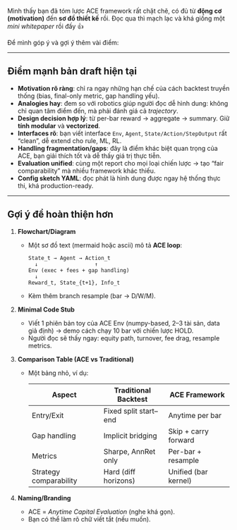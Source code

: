 Mình thấy bạn đã tóm lược ACE framework rất chặt chẽ, có đủ từ **động cơ (motivation)** đến **sơ đồ thiết kế** rồi.
Đọc qua thì mạch lạc và khá giống một *mini whitepaper* rồi đấy 👍

Để mình góp ý và gợi ý thêm vài điểm:

---

## Điểm mạnh bản draft hiện tại

* **Motivation rõ ràng**: chỉ ra ngay những hạn chế của cách backtest truyền thống (bias, final-only metric, gap handling yếu).
* **Analogies hay**: đem so với robotics giúp người đọc dễ hình dung: không chỉ quan tâm điểm đến, mà phải đánh giá cả *trajectory*.
* **Design decision hợp lý**: từ per-bar reward → aggregate → summary. Giữ **tính modular** và **vectorized**.
* **Interfaces rõ**: bạn viết interface `Env`, `Agent`, `State/Action/StepOutput` rất “clean”, dễ extend cho rule, ML, RL.
* **Handling fragmentation/gaps**: đây là điểm khác biệt quan trọng của ACE, bạn giải thích tốt và dễ thấy giá trị thực tiễn.
* **Evaluation unified**: cùng một report cho mọi loại chiến lược → tạo “fair comparability” mà nhiều framework khác thiếu.
* **Config sketch YAML**: đọc phát là hình dung được ngay hệ thống thực thi, khá production-ready.

---

## Gợi ý để hoàn thiện hơn

1. **Flowchart/Diagram**

   * Một sơ đồ text (mermaid hoặc ascii) mô tả **ACE loop**:

     ```
     State_t → Agent → Action_t
       ↓                  ↑
     Env (exec + fees + gap handling)
       ↓
     Reward_t, State_{t+1}, Info_t
     ```
   * Kèm thêm branch resample (bar → D/W/M).

2. **Minimal Code Stub**

   * Viết 1 phiên bản toy của ACE Env (numpy-based, 2–3 tài sản, data giả định) → demo cách chạy 10 bar với chiến lược HOLD.
   * Người đọc sẽ thấy ngay: equity path, turnover, fee drag, resample metrics.

3. **Comparison Table (ACE vs Traditional)**

   * Một bảng nhỏ, ví dụ:

     | Aspect                 | Traditional Backtest  | ACE Framework        |
     | ---------------------- | --------------------- | -------------------- |
     | Entry/Exit             | Fixed split start–end | Anytime per bar      |
     | Gap handling           | Implicit bridging     | Skip + carry forward |
     | Metrics                | Sharpe, AnnRet only   | Per-bar + resample   |
     | Strategy comparability | Hard (diff horizons)  | Unified (bar kernel) |

4. **Naming/Branding**

   * ACE = *Anytime Capital Evaluation* (nghe khá gọn).
   * Bạn có thể làm rõ chữ viết tắt (nếu muốn).


